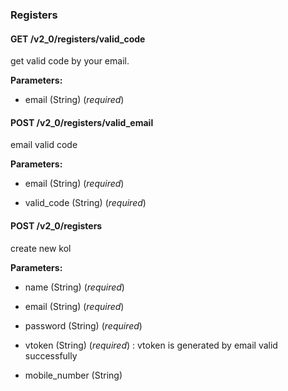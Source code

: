 ### Registers



#### GET /v2\_0/registers/valid\_code

 get valid code by your email.

**Parameters:** 


 - email (String) (*required*)



#### POST /v2\_0/registers/valid\_email

 email valid code

**Parameters:** 


 - email (String) (*required*)

 - valid\_code (String) (*required*)



#### POST /v2\_0/registers

 create new kol

**Parameters:** 


 - name (String) (*required*)

 - email (String) (*required*)

 - password (String) (*required*)

 - vtoken (String) (*required*) : vtoken is generated by email valid successfully 

 - mobile\_number (String)




